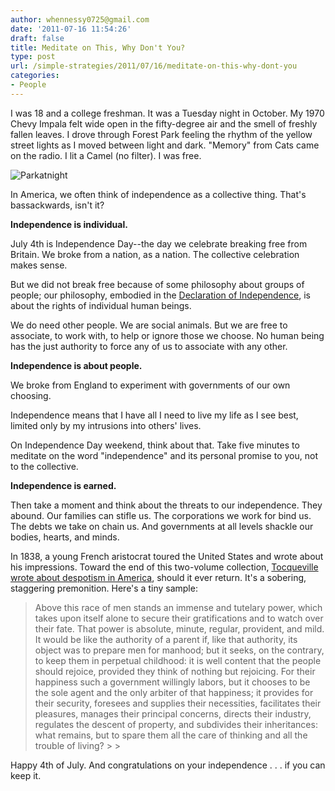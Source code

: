 ```yaml
---
author: whennessy0725@gmail.com
date: '2011-07-16 11:54:26'
draft: false
title: Meditate on This, Why Don't You?
type: post
url: /simple-strategies/2011/07/16/meditate-on-this-why-dont-you
categories:
- People
---
```


 


I was 18 and a college freshman. It was a Tuesday night in October. My 1970 Chevy Impala felt wide open in the fifty-degree air and the smell of freshly fallen leaves. I drove through Forest Park feeling the rhythm of the yellow street lights as I moved between light and dark. "Memory" from Cats came on the radio. I lit a Camel (no filter). I was free.







![Parkatnight](http://static1.squarespace.com/static/56c87f52356fb0ec8c23c9b7/t/56d090ffd9fd567b5dd39b12/1456509183148/parkatnight.jpg)








In America, we often think of independence as a collective thing. That's bassackwards, isn't it?




**Independence is individual.**




July 4th is Independence Day--the day we celebrate breaking free from Britain. We broke from a nation, as a nation. The collective celebration makes sense.




But we did not break free because of some philosophy about groups of people; our philosophy, embodied in the [Declaration of Independence](http://www.ushistory.org/declaration/document/), is about the rights of individual human beings.




We do need other people. We are social animals. But we are free to associate, to work with, to help or ignore those we choose. No human being has the just authority to force any of us to associate with any other.




**Independence is about people.**




We broke from England to experiment with governments of our own choosing.




Independence means that I have all I need to live my life as I see best, limited only by my intrusions into others' lives.




On Independence Day weekend, think about that. Take five minutes to meditate on the word "independence" and its personal promise to you, not to the collective.




**Independence is earned.**




Then take a moment and think about the threats to our independence. They abound. Our families can stifle us. The corporations we work for bind us. The debts we take on chain us. And governments at all levels shackle our bodies, hearts, and minds.




In 1838, a young French aristocrat toured the United States and wrote about his impressions. Toward the end of this two-volume collection, [Tocqueville wrote about despotism in America](http://xroads.virginia.edu/~HYPER/DETOC/ch4_06.htm), should it ever return. It's a sobering, staggering premonition. Here's a tiny sample:




<blockquote>Above this race of men stands an immense and tutelary power, which takes upon itself alone to secure their gratifications and to watch over their fate. That power is absolute, minute, regular, provident, and mild. It would be like the authority of a parent if, like that authority, its object was to prepare men for manhood; but it seeks, on the contrary, to keep them in perpetual childhood: it is well content that the people should rejoice, provided they think of nothing but rejoicing. For their happiness such a government willingly labors, but it chooses to be the sole agent and the only arbiter of that happiness; it provides for their security, foresees and supplies their necessities, facilitates their pleasures, manages their principal concerns, directs their industry, regulates the descent of property, and subdivides their inheritances: what remains, but to spare them all the care of thinking and all the trouble of living?
> 
> 
</blockquote>




Happy 4th of July. And congratulations on your independence . . . if you can keep it.




 




